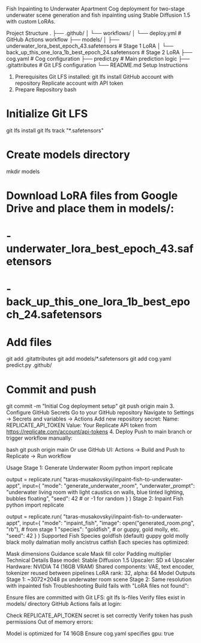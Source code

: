 Fish Inpainting to Underwater Apartment
Cog deployment for two-stage underwater scene generation and fish inpainting using Stable Diffusion 1.5 with custom LoRAs.

Project Structure
.
├── .github/
│   └── workflows/
│       └── deploy.yml          # GitHub Actions workflow
├── models/
│   ├── underwater_lora_best_epoch_43.safetensors    # Stage 1 LoRA
│   └── back_up_this_one_lora_1b_best_epoch_24.safetensors  # Stage 2 LoRA
├── cog.yaml                    # Cog configuration
├── predict.py                  # Main prediction logic
├── .gitattributes              # Git LFS configuration
└── README.md
Setup Instructions
1. Prerequisites
Git LFS installed: git lfs install
GitHub account with repository
Replicate account with API token
2. Prepare Repository
bash
# Initialize Git LFS
git lfs install
git lfs track "*.safetensors"

# Create models directory
mkdir models

# Download LoRA files from Google Drive and place them in models/:
# - underwater_lora_best_epoch_43.safetensors
# - back_up_this_one_lora_1b_best_epoch_24.safetensors

# Add files
git add .gitattributes
git add models/*.safetensors
git add cog.yaml predict.py .github/

# Commit and push
git commit -m "Initial Cog deployment setup"
git push origin main
3. Configure GitHub Secrets
Go to your GitHub repository
Navigate to Settings → Secrets and variables → Actions
Add new repository secret:
Name: REPLICATE_API_TOKEN
Value: Your Replicate API token from https://replicate.com/account/api-tokens
4. Deploy
Push to main branch or trigger workflow manually:

bash
git push origin main
Or use GitHub UI: Actions → Build and Push to Replicate → Run workflow

Usage
Stage 1: Generate Underwater Room
python
import replicate

output = replicate.run(
    "taras-musakovskyi/inpaint-fish-to-underwater-appt",
    input={
        "mode": "generate_underwater_room",
        "underwater_prompt": "underwater living room with light caustics on walls, blue tinted lighting, bubbles floating",
        "seed": 42  # or -1 for random
    }
)
Stage 2: Inpaint Fish
python
import replicate

output = replicate.run(
    "taras-musakovskyi/inpaint-fish-to-underwater-appt",
    input={
        "mode": "inpaint_fish",
        "image": open("generated_room.png", "rb"),  # from stage 1
        "species": "goldfish",  # or guppy, gold molly, etc.
        "seed": 42
    }
)
Supported Fish Species
goldfish (default)
guppy
gold molly
black molly
dalmatian molly
ancistrus catfish
Each species has optimized:

Mask dimensions
Guidance scale
Mask fill color
Padding multiplier
Technical Details
Base model: Stable Diffusion 1.5
Upscaler: SD x4 Upscaler
Hardware: NVIDIA T4 (16GB VRAM)
Shared components: VAE, text encoder, tokenizer reused between pipelines
LoRA rank: 32, alpha: 64
Model Outputs
Stage 1: ~3072×2048 px underwater room scene
Stage 2: Same resolution with inpainted fish
Troubleshooting
Build fails with "LoRA files not found":

Ensure files are committed with Git LFS: git lfs ls-files
Verify files exist in models/ directory
GitHub Actions fails at login:

Check REPLICATE_API_TOKEN secret is set correctly
Verify token has push permissions
Out of memory errors:

Model is optimized for T4 16GB
Ensure cog.yaml specifies gpu: true

